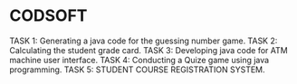 # CODSOFT
TASK 1:
  Generating a java code for the guessing number game.
TASK 2:
  Calculating the student grade card.
TASK 3:
  Developing java code for ATM machine user interface.
TASK 4:
  Conducting a Quize game using java programming.
TASK 5: 
  STUDENT COURSE REGISTRATION SYSTEM.
